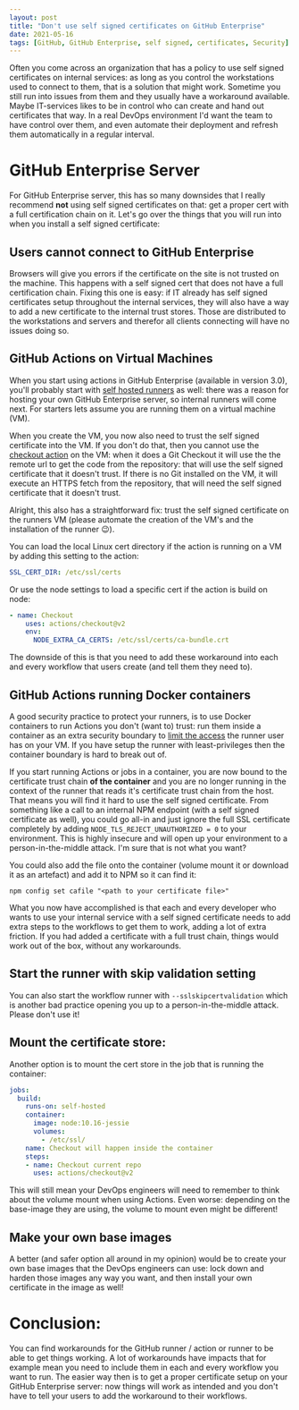 ```yaml
---
layout: post
title: "Don't use self signed certificates on GitHub Enterprise"
date: 2021-05-16
tags: [GitHub, GitHub Enterprise, self signed, certificates, Security]
---
```


Often you come across an organization that has a policy to use self signed certificates on internal services: as long as you control the workstations used to connect to them, that is a solution that might work. Sometime you still run into issues from them and they usually have a workaround available. Maybe IT-services likes to be in control who can create and hand out certificates that way. In a real DevOps environment I'd want the team to have control over them, and even automate their deployment and refresh them automatically in a regular interval.

# GitHub Enterprise Server
For GitHub Enterprise server, this has so many downsides that I really recommend **not** using self signed certificates on that: get a proper cert with a full certification chain on it. Let's go over the things that you will run into when you install a self signed certificate:

## Users cannot connect to GitHub Enterprise
Browsers will give you errors if the certificate on the site is not trusted on the machine. This happens with a self signed cert that does not have a full certification chain. Fixing this one is easy: if IT already has self signed certificates setup throughout the internal services, they will also have a way to add a new certificate to the internal trust stores. Those are distributed to the workstations and servers and therefor all clients connecting will have no issues doing so.

## GitHub Actions on Virtual Machines
When you start using actions in GitHub Enterprise (available in version 3.0), you'll probably start with [self hosted runners](https://docs.github.com/en/actions/hosting-your-own-runners/adding-self-hosted-runners) as well: there was a reason for hosting your own GitHub Enterprise server, so internal runners will come next. For starters lets assume you are running them on a virtual machine (VM).

When you create the VM, you now also need to trust the self signed certificate into the VM. If you don't do that, then you cannot use the [checkout action](https://github.com/marketplace/actions/checkout) on the VM: when it does a Git Checkout it will use the the remote url to get the code from the repository: that will use the self signed certificate that it doesn't trust. If there is no Git installed on the VM, it will execute an HTTPS fetch from the repository, that will need the self signed certificate that it doesn't trust.

Alright, this also has a straightforward fix: trust the self signed certificate on the runners VM (please automate the creation of the VM's and the installation of the runner 😉).

You can load the local Linux cert directory if the action is running on a VM by adding this setting to the action:
``` yaml
SSL_CERT_DIR: /etc/ssl/certs
```

Or use the node settings to load a specific cert if the action is build on node:
``` yaml
- name: Checkout
    uses: actions/checkout@v2
    env:
      NODE_EXTRA_CA_CERTS: /etc/ssl/certs/ca-bundle.crt
```
The downside of this is that you need to add these workaround into each and every workflow that users create (and tell them they need to).

## GitHub Actions running Docker containers
A good security practice to protect your runners, is to use Docker containers to run Actions you don't (want to) trust: run them inside a container as an extra security boundary to [limit the access](/blog/2021/02/07/GitHub-Actions-Security-Private-Runners) the runner user has on your VM. If you have setup the runner with least-privileges then the container boundary is hard to break out of.

If you start running Actions or jobs in a container, you are now bound to the certificate trust chain **of the container** and you are no longer running in the context of the runner that reads it's certificate trust chain from the host. That means you will find it hard to use the self signed certificate. From something like a call to an internal NPM endpoint (with a self signed certificate as well), you could go all-in and just ignore the full SSL certificate completely by adding `NODE_TLS_REJECT_UNAUTHORIZED = 0` to your environment. This is highly insecure and will open up your environment to a person-in-the-middle attack. I'm sure that is not what you want?

You could also add the file onto the container (volume mount it or download it as an artefact) and add it to NPM so it can find it:
``` shell
npm config set cafile "<path to your certificate file>"
```

What you now have accomplished is that each and every developer who wants to use your internal service with a self signed certificate needs to add extra steps to the workflows to get them to work, adding a lot of extra friction. If you had added a certificate with a full trust chain, things would work out of the box, without any workarounds.

## Start the runner with skip validation setting
You can also start the workflow runner with `--sslskipcertvalidation` which is another bad practice opening you up to a person-in-the-middle attack. Please don't use it!

## Mount the certificate store:
Another option is to mount the cert store in the job that is running the container:

``` yaml
jobs:
  build:
    runs-on: self-hosted
    container:
      image: node:10.16-jessie
      volumes:
        - /etc/ssl/
    name: Checkout will happen inside the container
    steps:
    - name: Checkout current repo
      uses: actions/checkout@v2
```
This will still mean your DevOps engineers will need to remember to think about the volume mount when using Actions. Even worse: depending on the base-image they are using, the volume to mount even might be different!

## Make your own base images
A better (and safer option all around in my opinion) would be to create your own base images that the DevOps engineers can use: lock down and harden those images any way you want, and then install your own certificate in the image as well!

# Conclusion:
You can find workarounds for the GitHub runner / action or runner to be able to get things working. A lot of workarounds have impacts that for example mean you need to include them in each and every workflow you want to run. The easier way then is to get a proper certificate setup on your GitHub Enterprise server: now things will work as intended and you don't have to tell your users to add the workaround to their workflows.
